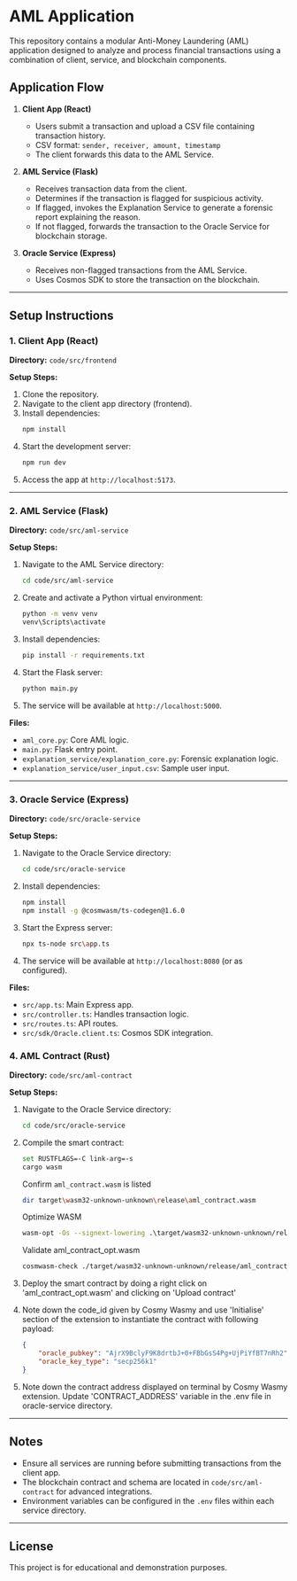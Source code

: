 # AML Application

This repository contains a modular Anti-Money Laundering (AML) application designed to analyze and process financial transactions using a combination of client, service, and blockchain components.

## Application Flow

1. **Client App (React)**
    - Users submit a transaction and upload a CSV file containing transaction history.
    - CSV format: `sender, receiver, amount, timestamp`
    - The client forwards this data to the AML Service.

2. **AML Service (Flask)**
    - Receives transaction data from the client.
    - Determines if the transaction is flagged for suspicious activity.
    - If flagged, invokes the Explanation Service to generate a forensic report explaining the reason.
    - If not flagged, forwards the transaction to the Oracle Service for blockchain storage.

3. **Oracle Service (Express)**
    - Receives non-flagged transactions from the AML Service.
    - Uses Cosmos SDK to store the transaction on the blockchain.

---

## Setup Instructions

### 1. Client App (React)

**Directory:** `code/src/frontend`

**Setup Steps:**
1. Clone the repository.
2. Navigate to the client app directory (frontend).
3. Install dependencies:
    ```bash
    npm install
    ```
4. Start the development server:
    ```bash
    npm run dev
    ```
5. Access the app at `http://localhost:5173`.

---

### 2. AML Service (Flask)

**Directory:** `code/src/aml-service`

**Setup Steps:**
1. Navigate to the AML Service directory:
    ```bash
    cd code/src/aml-service
    ```
2. Create and activate a Python virtual environment:
    ```bash
    python -m venv venv
    venv\Scripts\activate
    ```
3. Install dependencies:
    ```bash
    pip install -r requirements.txt
    ```
4. Start the Flask server:
    ```bash
    python main.py
    ```
5. The service will be available at `http://localhost:5000`.

**Files:**
- `aml_core.py`: Core AML logic.
- `main.py`: Flask entry point.
- `explanation_service/explanation_core.py`: Forensic explanation logic.
- `explanation_service/user_input.csv`: Sample user input.

---

### 3. Oracle Service (Express)

**Directory:** `code/src/oracle-service`

**Setup Steps:**
1. Navigate to the Oracle Service directory:
    ```bash
    cd code/src/oracle-service
    ```
2. Install dependencies:
    ```bash
    npm install
    npm install -g @cosmwasm/ts-codegen@1.6.0
    ```
3. Start the Express server:
    ```bash
    npx ts-node src\app.ts
    ```
4. The service will be available at `http://localhost:8080` (or as configured).

**Files:**
- `src/app.ts`: Main Express app.
- `src/controller.ts`: Handles transaction logic.
- `src/routes.ts`: API routes.
- `src/sdk/Oracle.client.ts`: Cosmos SDK integration.


### 4. AML Contract (Rust)

**Directory:** `code/src/aml-contract`

**Setup Steps:**
1. Navigate to the Oracle Service directory:
    ```bash
    cd code/src/oracle-service
    ```
2. Compile the smart contract:


    ```bash
    set RUSTFLAGS=-C link-arg=-s
    cargo wasm
    ```
    Confirm `aml_contract.wasm` is listed
    ```bash
    dir target\wasm32-unknown-unknown\release\aml_contract.wasm
    ```
    Optimize WASM
    ```bash
    wasm-opt -Os --signext-lowering .\target/wasm32-unknown-unknown/release/aml_contract.wasm -o ./target/wasm32-unknown-unknown/release/aml_contract_opt.wasm
    ```
    Validate aml_contract_opt.wasm
    ```bash
    cosmwasm-check ./target/wasm32-unknown-unknown/release/aml_contract_opt.wasm
    ```
3. Deploy the smart contract by doing a right click on 'aml_contract_opt.wasm' and clicking on 'Upload contract'
4. Note down the code_id given by Cosmy Wasmy and use 'Initialise' section of the extension to instantiate the contract with following payload:
    ```json
    {
        "oracle_pubkey": "AjrX9BclyF9K8drtbJ+0+FBbGsS4Pg+UjPiYfBT7nRh2",
        "oracle_key_type": "secp256k1"
    }
    ```
5. Note down the contract address displayed on terminal by Cosmy Wasmy extension. Update 'CONTRACT_ADDRESS' variable in the .env file in oracle-service directory.

---

## Notes

- Ensure all services are running before submitting transactions from the client app.
- The blockchain contract and schema are located in `code/src/aml-contract` for advanced integrations.
- Environment variables can be configured in the `.env` files within each service directory.

---

## License

This project is for educational and demonstration purposes.
